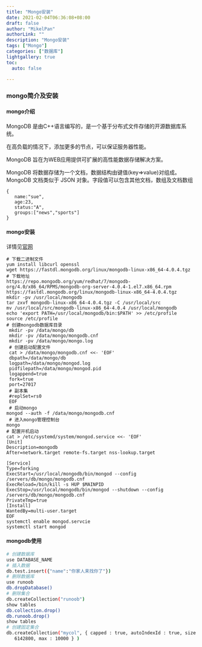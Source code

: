 ```yaml
---
title: "Mongo安装"
date: 2021-02-04T06:36:08+08:00
draft: false
author: "MikelPan"
authorLink: ""
description: "Mongo安装"
tags: ["Mongo"]
categories: ["数据库"]
lightgallery: true
toc:
  auto: false

---
```

### mongo简介及安装
#### mongo介绍
MongoDB 是由C++语言编写的，是一个基于分布式文件存储的开源数据库系统。

在高负载的情况下，添加更多的节点，可以保证服务器性能。

MongoDB 旨在为WEB应用提供可扩展的高性能数据存储解决方案。

MongoDB 将数据存储为一个文档，数据结构由键值(key=>value)对组成。MongoDB 文档类似于 JSON 对象。字段值可以包含其他文档，数组及文档数组
```shell
{
   name:"sue",
   age:23,
   status:"A",
   groups:["news","sports"]
}
```
#### mongo安装
详情见[官网](https://www.mongodb.com/download-center#community) 
```shell
# 下载二进制文件
yum install libcurl openssl
wget https://fastdl.mongodb.org/linux/mongodb-linux-x86_64-4.0.4.tgz
# 下载地址
https://repo.mongodb.org/yum/redhat/7/mongodb-org/4.0/x86_64/RPMS/mongodb-org-server-4.0.4-1.el7.x86_64.rpm
https://fastdl.mongodb.org/linux/mongodb-linux-x86_64-4.0.4.tgz
mkdir -pv /usr/local/mongodb
tar zxvf mongodb-linux-x86_64-4.0.4.tgz -C /usr/local/src
mv /usr/local/src/mongodb-linux-x86_64-4.0.4 /usr/local/mongodb
echo 'export PATH=/usr/local/mongodb/bin:$PATH' >> /etc/profile
source /etc/profile
# 创建mongodb数据库目录
 mkdir -pv /data/mongo/db
 mkdir -pv /data/mongo/mongodb.cnf
 mkdir -pv /data/mongo/mongo.log
 # 创建启动配置文件
 cat > /data/mongo/mongodb.cnf <<- 'EOF'
 dbpath=/data/mongo/db
 logpath=/data/mongo/mongod.log
 pidfilepath=/data/mongo/mongod.pid
 logappend=true
 fork=true
 port=27017
 # 副本集
 #replSet=rs0
 EOF
 # 启动mongo
mongod --auth -f /data/mongo/mongodb.cnf
 # 进入mongo管理控制台
mongo
# 配置开机启动
cat > /etc/systemd/system/mongod.service <<- 'EOF'
[Unit]
Description=mongodb
After=network.target remote-fs.target nss-lookup.target

[Service]
Type=forking
ExecStart=/usr/local/mongodb/bin/mongod --config /servers/db/mongo/mongodb.cnf
ExecReload=/bin/kill -s HUP $MAINPID
ExecStop=/usr/local/mongodb/bin/mongod --shutdown --config /servers/db/mongo/mongodb.cnf
PrivateTmp=true
[Install]
WantedBy=multi-user.target
EOF
systemctl enable mongod.servcie
systemctl start mongod
```
#### mongodb使用
```bash
# 创建数据库
use DATABASE_NAME
# 插入数据
db.test.insert({"name":"你家人来找你了"})
# 删除数据库
use runoob
db.dropDatabase()
# 删除集合
db.createCollection("runoob") 
show tables 
db.collection.drop()
db.runoob.drop()
show tables
# 创建固定集合
db.createCollection("mycol", { capped : true, autoIndexId : true, size : 
   6142800, max : 10000 } )
```

